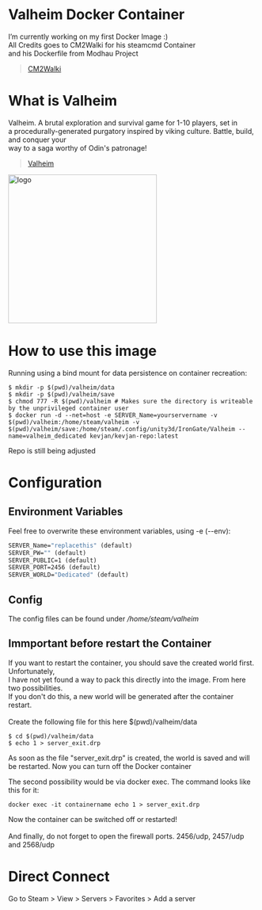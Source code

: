 # Valheim Docker Container

I’m currently working on my first Docker Image :) </br>
All Credits goes to CM2Walki for his steamcmd Container</br>
and his Dockerfile from Modhau Project</br>
> [CM2Walki](https://github.com/CM2Walki)

# What is Valheim
Valheim. A brutal exploration and survival game for 1-10 players, set in</br> a procedurally-generated purgatory 
inspired by viking culture. Battle, build, and conquer your </br>way to a saga worthy of Odin's patronage!

> [Valheim](https://store.steampowered.com/app/892970/Valheim/)

<img src="https://media.indiedb.com/images/games/1/67/66055/valheim_logo.png" alt="logo" width="300" /></img>

# How to use this image

Running using a bind mount for data persistence on container recreation:
```console
$ mkdir -p $(pwd)/valheim/data
$ mkdir -p $(pwd)/valheim/save
$ chmod 777 -R $(pwd)/valheim # Makes sure the directory is writeable by the unprivileged container user
$ docker run -d --net=host -e SERVER_Name=yourservername -v $(pwd)/valheim:/home/steam/valheim -v $(pwd)/valheim/save:/home/steam/.config/unity3d/IronGate/Valheim --name=valheim_dedicated kevjan/kevjan-repo:latest
```
Repo is still being adjusted

# Configuration
## Environment Variables
Feel free to overwrite these environment variables, using -e (--env):
```dockerfile
SERVER_Name="replacethis" (default)
SERVER_PW="" (default) 
SERVER_PUBLIC=1 (default)
SERVER_PORT=2456 (default)
SERVER_WORLD="Dedicated" (default)
```

## Config
The config files can be found under */home/steam/valheim*

## Immportant before restart the Container
If you want to restart the container, you should save the created world first. Unfortunately, </br>
I have not yet found a way to pack this directly into the image. From here two possibilities. </br>
If you don't do this, a new world will be generated after the container restart. </br>
</br>
Create the following file for this here $(pwd)/valheim/data
```console
$ cd $(pwd)/valheim/data
$ echo 1 > server_exit.drp
```
As soon as the file "server_exit.drp" is created, the world is saved and will be restarted. Now you can turn off the Docker container</br>

The second possibility would be via docker exec. The command looks like this for it:</br>
```console
docker exec -it containername echo 1 > server_exit.drp
```
Now the container can be switched off or restarted!</br>
</br>
And finally, do not forget to open the firewall ports. 2456/udp, 2457/udp and 2568/udp

# Direct Connect
Go to Steam > View > Servers > Favorites > Add a server



